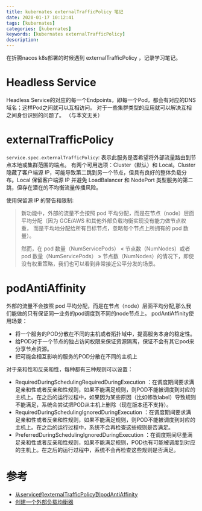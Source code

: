 ```yaml
---
title: kubernates externalTrafficPolicy 笔记
date: 2020-01-17 10:12:41
tags: [kubernates]
categories: [kubernates]
keywords: [kubernates externalTrafficPolicy]
description:
---
```


在折腾nacos k8s部署的时候遇到 externalTrafficPolicy ，记录学习笔记。
<!-- more -->

# Headless Service

Headless Service的对应的每一个Endpoints，即每一个Pod，都会有对应的DNS域名；这样Pod之间就可以互相访问。
对于一些集群类型的应用就可以解决互相之间身份识别的问题了。
（与本文无关）

# externalTrafficPolicy

`service.spec.externalTrafficPolicy`: 表示此服务是否希望将外部流量路由到节点本地或集群范围的端点。
有两个可用选项：Cluster（默认）和 Local。Cluster 隐藏了客户端源 IP，可能导致第二跳到另一个节点，但具有良好的整体负载分布。Local 保留客户端源 IP 并避免 LoadBalancer 和 NodePort 类型服务的第二跳，但存在潜在的不均衡流量传播风险。

使用保留源 IP 的警告和限制:
>新功能中，外部的流量不会按照 pod 平均分配，而是在节点（node）层面平均分配（因为 GCE/AWS 和其他外部负载均衡实现没有能力做节点权重， 而是平均地分配给所有目标节点，忽略每个节点上所拥有的 pod 数量）。
>
>然而，在 pod 数量（NumServicePods） « 节点数（NumNodes）或者 pod 数量（NumServicePods） » 节点数（NumNodes）的情况下，即使没有权重策略，我们也可以看到非常接近公平分发的场景。


# podAntiAffinity

外部的流量不会按照 pod 平均分配，而是在节点（node）层面平均分配,那么我们能做的只有保证同一业务的pod调度到不同的node节点上。
podAntiAffinity使用场景：
- 将一个服务的POD分散在不同的主机或者拓扑域中，提高服务本身的稳定性。
- 给POD对于一个节点的独占访问权限来保证资源隔离，保证不会有其它pod来分享节点资源。
- 把可能会相互影响的服务的POD分散在不同的主机上

对于亲和性和反亲和性，每种都有三种规则可以设置：
- RequiredDuringSchedulingRequiredDuringExecution ：在调度期间要求满足亲和性或者反亲和性规则，如果不能满足规则，则POD不能被调度到对应的主机上。在之后的运行过程中，如果因为某些原因（比如修改label）导致规则不能满足，系统会尝试把POD从主机上删除（现在版本还不支持）。
- RequiredDuringSchedulingIgnoredDuringExecution ：在调度期间要求满足亲和性或者反亲和性规则，如果不能满足规则，则POD不能被调度到对应的主机上。在之后的运行过程中，系统不会再检查这些规则是否满足。
- PreferredDuringSchedulingIgnoredDuringExecution ：在调度期间尽量满足亲和性或者反亲和性规则，如果不能满足规则，POD也有可能被调度到对应的主机上。在之后的运行过程中，系统不会再检查这些规则是否满足。


# 参考

- [从service的externalTrafficPolicy到podAntiAffinity](https://segmentfault.com/a/1190000016033076)
- [创建一个外部负载均衡器](https://kubernetes.io/zh/docs/tasks/access-application-cluster/create-external-load-balancer/)


